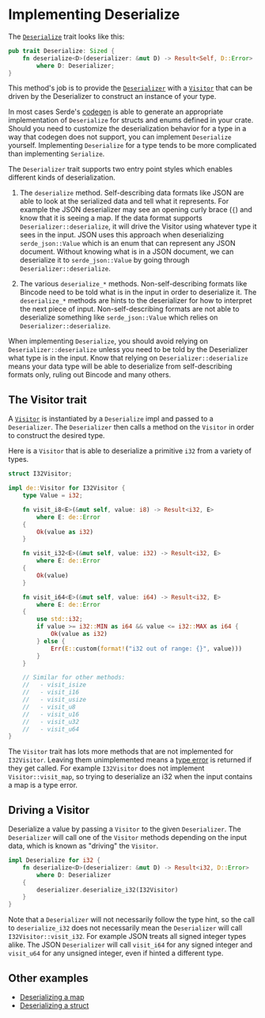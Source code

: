 # Implementing Deserialize

The [`Deserialize`](http://docs.serde.rs/serde/de/trait.Deserialize.html) trait
looks like this:

```rust
pub trait Deserialize: Sized {
    fn deserialize<D>(deserializer: &mut D) -> Result<Self, D::Error>
        where D: Deserializer;
}
```

This method's job is to provide the
[`Deserializer`](http://docs.serde.rs/serde/de/trait.Deserializer.html) with a
[`Visitor`](http://docs.serde.rs/serde/de/trait.Visitor.html) that can be driven
by the Deserializer to construct an instance of your type.

In most cases Serde's [codegen](codegen.md) is able to generate an appropriate
implementation of `Deserialize` for structs and enums defined in your crate.
Should you need to customize the deserialization behavior for a type in a way
that codegen does not support, you can implement `Deserialize` yourself.
Implementing `Deserialize` for a type tends to be more complicated than
implementing `Serialize`.

The `Deserializer` trait supports two entry point styles which enables different
kinds of deserialization.

1. The `deserialize` method. Self-describing data formats like JSON are able to
   look at the serialized data and tell what it represents. For example the JSON
   deserializer may see an opening curly brace (`{`) and know that it is seeing
   a map. If the data format supports `Deserializer::deserialize`, it will drive
   the Visitor using whatever type it sees in the input. JSON uses this approach
   when deserializing `serde_json::Value` which is an enum that can represent
   any JSON document. Without knowing what is in a JSON document, we can
   deserialize it to `serde_json::Value` by going through
   `Deserializer::deserialize`.

2. The various `deserialize_*` methods. Non-self-describing formats like Bincode
   need to be told what is in the input in order to deserialize it. The
   `deserialize_*` methods are hints to the deserializer for how to interpret
   the next piece of input. Non-self-describing formats are not able to
   deserialize something like `serde_json::Value` which relies on
   `Deserializer::deserialize`.

When implementing `Deserialize`, you should avoid relying on
`Deserializer::deserialize` unless you need to be told by the Deserializer what
type is in the input. Know that relying on `Deserializer::deserialize` means
your data type will be able to deserialize from self-describing formats only,
ruling out Bincode and many others.

## The Visitor trait

A [`Visitor`](http://docs.serde.rs/serde/de/trait.Visitor.html) is instantiated
by a `Deserialize` impl and passed to a `Deserializer`. The `Deserializer` then
calls a method on the `Visitor` in order to construct the desired type.

Here is a `Visitor` that is able to deserialize a primitive `i32` from a variety
of types.

```rust
struct I32Visitor;

impl de::Visitor for I32Visitor {
    type Value = i32;

    fn visit_i8<E>(&mut self, value: i8) -> Result<i32, E>
        where E: de::Error
    {
        Ok(value as i32)
    }

    fn visit_i32<E>(&mut self, value: i32) -> Result<i32, E>
        where E: de::Error
    {
        Ok(value)
    }

    fn visit_i64<E>(&mut self, value: i64) -> Result<i32, E>
        where E: de::Error
    {
        use std::i32;
        if value >= i32::MIN as i64 && value <= i32::MAX as i64 {
            Ok(value as i32)
        } else {
            Err(E::custom(format!("i32 out of range: {}", value)))
        }
    }

    // Similar for other methods:
    //   - visit_isize
    //   - visit_i16
    //   - visit_usize
    //   - visit_u8
    //   - visit_u16
    //   - visit_u32
    //   - visit_u64
}
```

The `Visitor` trait has lots more methods that are not implemented for
`I32Visitor`. Leaving them unimplemented means a [type
error](http://docs.serde.rs/serde/de/trait.Error.html#method.invalid_type) is
returned if they get called. For example `I32Visitor` does not implement
`Visitor::visit_map`, so trying to deserialize an i32 when the input contains a
map is a type error.

## Driving a Visitor

Deserialize a value by passing a `Visitor` to the given `Deserializer`. The
`Deserializer` will call one of the `Visitor` methods depending on the input
data, which is known as "driving" the `Visitor`.

```rust
impl Deserialize for i32 {
    fn deserialize<D>(deserializer: &mut D) -> Result<i32, D::Error>
        where D: Deserializer
    {
        deserializer.deserialize_i32(I32Visitor)
    }
}
```

Note that a `Deserializer` will not necessarily follow the type hint, so the
call to `deserialize_i32` does not necessarily mean the `Deserializer` will call
`I32Visitor::visit_i32`. For example JSON treats all signed integer types alike.
The JSON `Deserializer` will call `visit_i64` for any signed integer and
`visit_u64` for any unsigned integer, even if hinted a different type.

## Other examples

- [Deserializing a map](deserialize-map.md)
- [Deserializing a struct](deserialize-struct.md)
